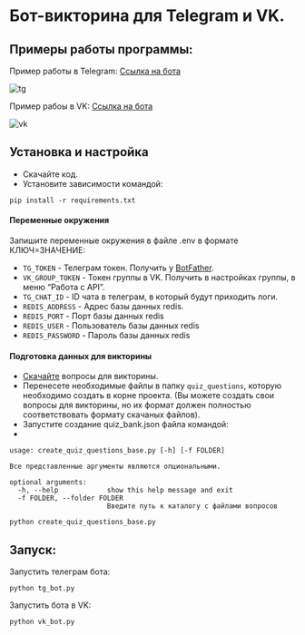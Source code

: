 # Бот-викторина для Telegram и VK.

## Примеры работы программы:

Пример работы в Telegram:
[Ссылка на бота](http://t.me/dvmnQuiz999Bot)

![tg](https://dvmn.org/media/filer_public/e9/eb/e9ebd8aa-17dd-4e82-9f00-aad21dc2d16c/examination_tg.gif)

Пример рабоы в VK:
[Ссылка на бота](https://vk.com/club221573776)

![vk](https://dvmn.org/media/filer_public/aa/c8/aac86f90-29b6-44bb-981e-02c8e11e69f7/examination_vk.gif)

## Установка и настройка

* Скачайте код.
* Установите зависимости командой:

```
pip install -r requirements.txt
```

#### Переменные окружения

Запишите переменные окружения в файле .env в формате КЛЮЧ=ЗНАЧЕНИЕ:

* `TG_TOKEN` - Телеграм токен. Получить у [BotFather](https://telegram.me/BotFather).
* `VK_GROUP_TOKEN` - Токен группы в VK. Получить в настройках группы, в меню “Работа с API”.
* `TG_CHAT_ID` - ID чата в телеграм, в который будут приходить логи.
* `REDIS_ADDRESS` - Адрес базы данных redis.
* `REDIS_PORT` - Порт базы данных redis
* `REDIS_USER` - Пользователь базы данных redis
* `REDIS_PASSWORD` - Пароль базы данных redis

#### Подготовка данных для викторины

* [Скачайте](https://devman.org/encyclopedia/python_intermediate/python_files/) вопросы для викторины.
* Перенесете необходимые файлы в папку `quiz_questions`, которую необходимо создать в корне проекта. (Вы можете создать
  свои вопросы для викторины, но их формат должен полностью соответствовать формату скачаных файлов).
* Запустите создание quiz_bank.json файла командой:
*

```text
usage: create_quiz_questions_base.py [-h] [-f FOLDER]

Все представленные аргументы являются опциональными.

optional arguments:
  -h, --help            show this help message and exit
  -f FOLDER, --folder FOLDER
                        Введите путь к каталогу с файлами вопросов

```

```shell
python create_quiz_questions_base.py
```

## Запуск:

Запустить телеграм бота:

```shell
python tg_bot.py
```

Запустить бота в VK:

```shell
python vk_bot.py
```